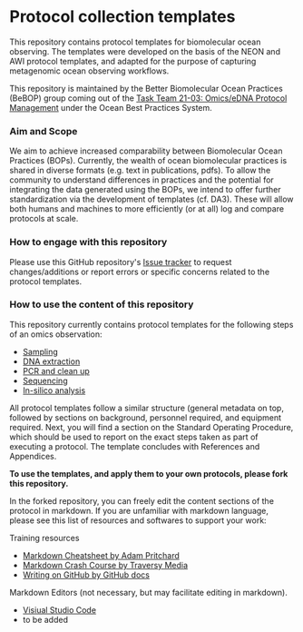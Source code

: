 # Protocol collection templates

This repository contains protocol templates for biomolecular ocean observing. The templates were developed on the basis of the NEON and AWI protocol templates, and adapted for the purpose of capturing metagenomic ocean observing workflows. 

This repository is maintained by the Better Biomolecular Ocean Practices (BeBOP) group coming out of the [Task Team 21-03: Omics/eDNA Protocol Management](https://www.oceanbestpractices.org/about/task-teams/obps-task-team-21-03-omics-edna-protocol-management/) under the Ocean Best Practices System.

### Aim and Scope
We aim to achieve increased comparability between Biomolecular Ocean Practices (BOPs). Currently, the wealth of ocean biomolecular practices is shared in diverse formats (e.g. text in publications, pdfs). To allow the community to understand differences in practices and the potential for integrating the data generated using the BOPs, we intend to offer further standardization via the development of templates (cf. DA3). These will allow both humans and machines to more efficiently (or at all) log and compare protocols at scale.

### How to engage with this repository
Please use this GitHub repository's [Issue tracker](https://github.com/BeBOP-OBON/0_protocol_collection_template/issues) to request changes/additions or report errors or specific concerns related to the protocol templates.

### How to use the content of this repository
This repository currently contains protocol templates for the following steps of an omics observation:
- [Sampling](https://github.com/BeBOP-OBON/0_protocol_collection_template/blob/main/protocol_template_sampling.md)
- [DNA extraction](https://github.com/BeBOP-OBON/0_protocol_collection_template/blob/main/protocol_template_DNA_extraction.md)
- [PCR and clean up](https://github.com/BeBOP-OBON/0_protocol_collection_template/blob/main/protocol_template_PCR.md)
- [Sequencing](https://github.com/BeBOP-OBON/0_protocol_collection_template/blob/main/protocol_template_sequencing.md)
- [In-silico analysis](https://github.com/BeBOP-OBON/0_protocol_collection_template/blob/main/protocol_template_insilico_analysis.md)

All protocol templates follow a similar structure (general metadata on top, followed by sections on background, personnel required, and equipment required. Next, you will find a section on the Standard Operating Procedure, which should be used to report on the exact steps taken as part of executing a protocol. The template concludes with References and Appendices.

**To use the templates, and apply them to your own protocols, please fork this repository.** 

In the forked repository, you can freely edit the content sections of the protocol in markdown. If you are unfamiliar with markdown language, please see this list of resources and softwares to support your work:

Training resources
- [Markdown Cheatsheet by Adam Pritchard](https://github.com/adam-p/markdown-here/wiki/Markdown-Cheatsheet)
- [Markdown Crash Course by Traversy Media](https://youtu.be/HUBNt18RFbo) 
- [Writing on GitHub by GitHub docs](https://docs.github.com/en/get-started/writing-on-github)


Markdown Editors (not necessary, but may facilitate editing in markdown).
- [Visiual Studio Code](https://code.visualstudio.com/Docs/languages/markdown)
- to be added



